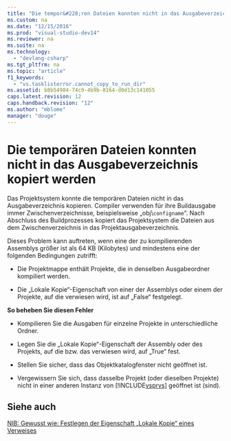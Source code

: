 ```yaml
---
title: "Die tempor&#228;ren Dateien konnten nicht in das Ausgabeverzeichnis kopiert werden"
ms.custom: na
ms.date: "12/15/2016"
ms.prod: "visual-studio-dev14"
ms.reviewer: na
ms.suite: na
ms.technology: 
  - "devlang-csharp"
ms.tgt_pltfrm: na
ms.topic: "article"
f1_keywords: 
  - "vs.tasklisterror.cannot_copy_to_run_dir"
ms.assetid: b8b54984-74c9-4b9b-8164-d0d13c141055
caps.latest.revision: 12
caps.handback.revision: "12"
ms.author: "mblome"
manager: "douge"
---
```

# Die tempor&#228;ren Dateien konnten nicht in das Ausgabeverzeichnis kopiert werden
Das Projektsystem konnte die temporären Dateien nicht in das Ausgabeverzeichnis kopieren. Compiler verwenden für ihre Buildausgabe immer Zwischenverzeichnisse, beispielsweise „obj\\`configname`“. Nach Abschluss des Buildprozesses kopiert das Projektsystem die Dateien aus dem Zwischenverzeichnis in das Projektausgabeverzeichnis.  
  
 Dieses Problem kann auftreten, wenn eine der zu kompilierenden Assemblys größer ist als 64 KB \(Kilobytes\) und mindestens eine der folgenden Bedingungen zutrifft:  
  
-   Die Projektmappe enthält Projekte, die in denselben Ausgabeordner kompiliert werden.  
  
-   Die „Lokale Kopie“\-Eigenschaft von einer der Assemblys oder einem der Projekte, auf die verwiesen wird, ist auf „False“ festgelegt.  
  
 **So beheben Sie diesen Fehler**  
  
-   Kompilieren Sie die Ausgaben für einzelne Projekte in unterschiedliche Ordner.  
  
-   Legen Sie die „Lokale Kopie“\-Eigenschaft der Assembly oder des Projekts, auf die bzw. das verwiesen wird, auf „True“ fest.  
  
-   Stellen Sie sicher, dass das Objektkatalogfenster nicht geöffnet ist.  
  
-   Vergewissern Sie sich, dass dasselbe Projekt \(oder dieselben Projekte\) nicht in einer anderen Instanz von [!INCLUDE[vsprvs](../assembler/masm/includes/vsprvs_md.md)] geöffnet ist \(sind\).  
  
## Siehe auch  
 [NIB: Gewusst wie: Festlegen der Eigenschaft „Lokale Kopie“ eines Verweises](assetId:///dfe2ba13-f27f-4356-a481-ea67d5acacbd)